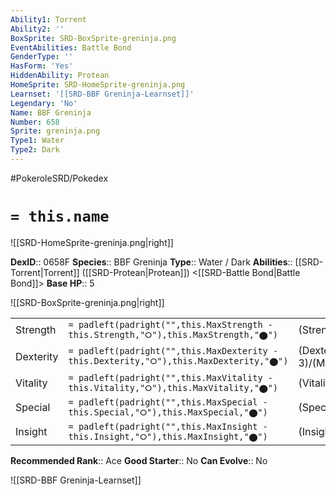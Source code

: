 ```yaml
---
Ability1: Torrent
Ability2: ''
BoxSprite: SRD-BoxSprite-greninja.png
EventAbilities: Battle Bond
GenderType: ''
HasForm: 'Yes'
HiddenAbility: Protean
HomeSprite: SRD-HomeSprite-greninja.png
Learnset: '[[SRD-BBF Greninja-Learnset]]'
Legendary: 'No'
Name: BBF Greninja
Number: 658
Sprite: greninja.png
Type1: Water
Type2: Dark
---
```


#PokeroleSRD/Pokedex

# `= this.name`

![[SRD-HomeSprite-greninja.png|right]]

**DexID**:: 0658F
**Species**:: BBF Greninja
**Type**:: Water / Dark
**Abilities**:: [[SRD-Torrent|Torrent]] ([[SRD-Protean|Protean]]) <[[SRD-Battle Bond|Battle Bond]]>
**Base HP**:: 5

![[SRD-BoxSprite-greninja.png|right]]

|           |                                                                                        |                                          |
| --------- | -------------------------------------------------------------------------------------- | ---------------------------------------- |
| Strength  | `= padleft(padright("",this.MaxStrength - this.Strength,"⭘"),this.MaxStrength,"⬤")`    | (Strength::3)/(MaxStrength::6)   |
| Dexterity | `= padleft(padright("",this.MaxDexterity - this.Dexterity,"⭘"),this.MaxDexterity,"⬤")` | (Dexterity:: 3)/(MaxDexterity::7) |
| Vitality  | `= padleft(padright("",this.MaxVitality - this.Vitality,"⭘"),this.MaxVitality,"⬤")`    | (Vitality::2)/(MaxVitality::4)   |
| Special   | `= padleft(padright("",this.MaxSpecial - this.Special,"⭘"),this.MaxSpecial,"⬤")`       | (Special::3)/(MaxSpecial::6)     |
| Insight   | `= padleft(padright("",this.MaxInsight - this.Insight,"⭘"),this.MaxInsight,"⬤")`       | (Insight::2)/(MaxInsight::5)     |

**Recommended Rank**:: Ace
**Good Starter**:: No
**Can Evolve**:: No

![[SRD-BBF Greninja-Learnset]]